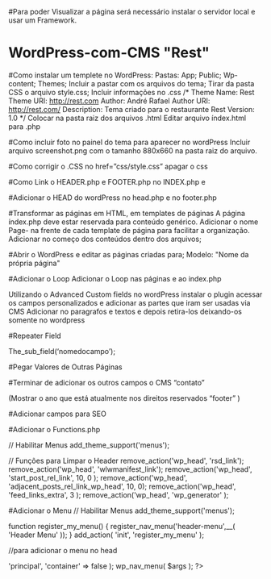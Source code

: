 #Para poder Visualizar a página será necessário instalar o servidor local e usar um Framework.
# WordPress-com-CMS "Rest" 

#Como instalar um templete no WordPress:
	Pastas:
		App;
		Public;
		Wp-content;
		Themes;
			Incluir a pastar com os arquivos do tema;
				Tirar da pasta CSS o arquivo style.css;
				Incluir informações no .css
          /*
          Theme Name: Rest
          Theme URI: http://rest.com
          Author: André Rafael
          Author URI: http://rest.com/
          Description: Tema criado para o restaurante Rest
          Version: 1.0
          */
				Colocar na pasta raiz dos arquivos .html
				Editar arquivo índex.html para .php

#Como incluir foto no painel do tema para aparecer no wordPress
	Incluir arquivo screenshot.png com o tamanho 880x660 na pasta raiz do arquivo.

#Como corrigir o .CSS no href=”css/style.css” apagar o css 
<link rel="stylesheet" href="<?php echo get_stylesheet_directory_uri(); ?>/style.css">

#Como Link o HEADER.php e FOOTER.php no INDEX.php
	<?php get-header(); ?> e <?php get-footer(); ?>

#Adicionar o HEAD do wordPress no head.php e no footer.php
	<?php wp_head(); ?>
	<?php wp_footer();?>

#Transformar as páginas em HTML, em templates de páginas
A página índex.php deve estar reservada para conteúdo genérico.
Adicionar o nome Page- na frente de cada template de página para facilitar a organização.
Adicionar no começo dos conteúdos dentro dos arquivos;
<?php //Tamplete Name:Sobre ?>

#Abrir o WordPress e editar as páginas criadas para;
	Modelo: "Nome da própria página"
	
#Adicionar o Loop
	Adicionar o Loop nas páginas e ao index.php
	<?php if (have_posts() ) : while ( have_posts() ) : the_post() ;  ?>
		<?php the_title(); ?>
		<?php the_content(); ?>
		<?php endwhile; else: ?>
			<p><?php esc_html_e(‘Sorry, no posts matched your criteria. ’); ?></p>
	<?php endif; ?>

Utilizando o Advanced Custom fields no wordPress
	instalar o plugin 
	acessar os campos personalizados e adicionar as partes que iram ser usadas via CMS
	Adicionar no paragrafos e textos <?php the_field('titulo_historia') ?> e depois retira-los deixando-os somente no wordpress

#Repeater Field
<?php IF(have_rows(‘nomedorepeater’)): while(have-rows(‘nomedorepeater’)) : the_row; ?>
The_sub_field(‘nomedocampo’);
<?php endwhile; else : endif ?>

#Pegar Valores de Outras Páginas
<?php
<!--Declaração de vareável -->
<?php $contato = get_page_by_title('contato'); ?> 
<!-- Fim de Declaração de vareável -->

<?php the_field('endereco_header', $contato); ?>
<?php the_field('telefone_header', $contato); ?>

#Terminar de adicionar os outros campos o CMS “contato”
<?php echo date("Y"); ?> (Mostrar o ano que está atualmente nos direitos reservados “footer” )

#Adicionar campos para SEO
<title><?php bloginfo('name'); ?> - <?php wp_title(''); ?> <?php the_field('title_seo'); ?></title>
<meta name="description" content="<?php bloginfo('name'); ?> - <?php wp_title(''); ?> <?php the_field('description_seo'); ?>">

#Adicionar o Functions.php

// Habilitar Menus
add_theme_support('menus');

// Funções para Limpar o Header
remove_action('wp_head', 'rsd_link');
remove_action('wp_head', 'wlwmanifest_link');
remove_action('wp_head', 'start_post_rel_link', 10, 0 );
remove_action('wp_head', 'adjacent_posts_rel_link_wp_head', 10, 0);
remove_action('wp_head', 'feed_links_extra', 3 );
remove_action('wp_head', 'wp_generator' );

#Adicionar o Menu
// Habilitar Menus
add_theme_support('menus');

function register_my_menu() {
  register_nav_menu('header-menu',__( 'Header Menu' ));
}
add_action( 'init', 'register_my_menu' );

//para adicionar o menu no head
<?php
	$args = array(
		'menu' => 'principal',
		'container' => false
	);
	wp_nav_menu( $args );
?>

